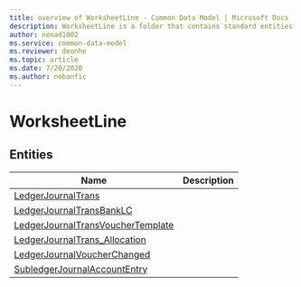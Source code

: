 ```yaml
---
title: overview of WorksheetLine - Common Data Model | Microsoft Docs
description: WorksheetLine is a folder that contains standard entities related to the Common Data Model.
author: nenad1002
ms.service: common-data-model
ms.reviewer: deonhe
ms.topic: article
ms.date: 7/20/2020
ms.author: nebanfic
---
```


# WorksheetLine


## Entities

|Name|Description|
|---|---|
|[LedgerJournalTrans](LedgerJournalTrans.md)||
|[LedgerJournalTransBankLC](LedgerJournalTransBankLC.md)||
|[LedgerJournalTransVoucherTemplate](LedgerJournalTransVoucherTemplate.md)||
|[LedgerJournalTrans_Allocation](LedgerJournalTrans_Allocation.md)||
|[LedgerJournalVoucherChanged](LedgerJournalVoucherChanged.md)||
|[SubledgerJournalAccountEntry](SubledgerJournalAccountEntry.md)||
